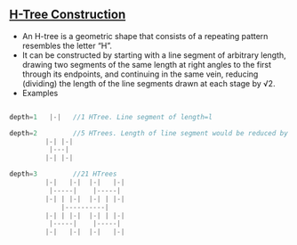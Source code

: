 ## [H-Tree Construction]()
- An H-tree is a geometric shape that consists of a repeating pattern resembles the letter “H”. 
- It can be constructed by starting with a line segment of arbitrary length, drawing two segments of the same length at right angles to the first through its endpoints, and continuing in the same vein, reducing (dividing) the length of the line segments drawn at each stage by √2.
- Examples
```c++

depth=1   |-|   //1 HTree. Line segment of length=l

depth=2         //5 HTrees. Length of line segment would be reduced by \/2.
         |-| |-|
          |---|
         |-| |-|

depth=3         //21 HTrees
         |-|   |-|  |-|   |-|
          |-----|    |-----|
         |-| | |-|  |-| | |-|
             |----------|
         |-| | |-|  |-| | |-|
          |-----|    |-----|
         |-|   |-|  |-|   |-|
```
